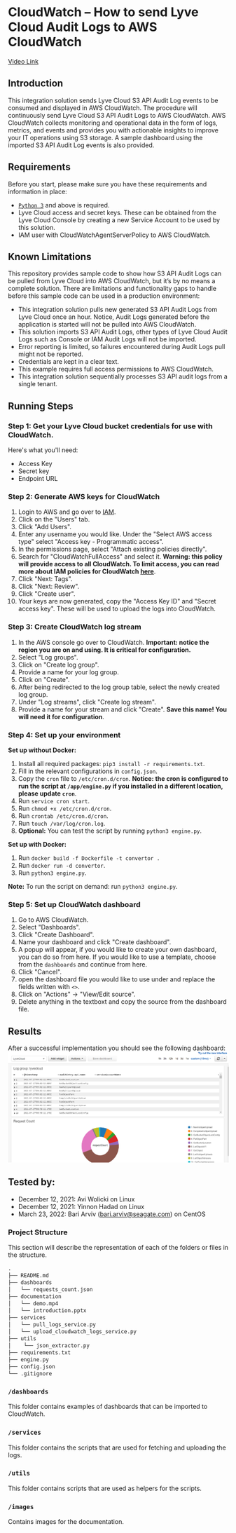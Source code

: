 # CloudWatch – How to send Lyve Cloud Audit Logs to AWS CloudWatch

[Video Link](documentation/demo.mp4)

## Introduction
This integration solution sends Lyve Cloud S3 API Audit Log events to be consumed and displayed in AWS CloudWatch.
The procedure will continuously send Lyve Cloud S3 API Audit Logs to AWS CloudWatch. AWS CloudWatch collects monitoring and operational data in the form of logs, metrics, and events and provides you with actionable insights to improve your IT operations using S3 storage. 
A sample dashboard using the imported S3 API Audit Log events is also provided.

## Requirements
Before you start, please make sure you have these requirements and information in place:
* [`Python 3`](https://www.python.org/downloads/) and above is required.
* Lyve Cloud access and secret keys. These can be obtained from the Lyve Cloud Console by creating a new Service Account to be used by this solution.
* IAM user with CloudWatchAgentServerPolicy to AWS CloudWatch.

## Known Limitations
This repository provides sample code to show how S3 API Audit Logs can be pulled from Lyve Cloud into AWS CloudWatch, but it’s by no means a complete solution. 
There are limitations and functionality gaps to handle before this sample code can be used in a production environment:
* This integration solution pulls new generated S3 API Audit Logs from Lyve Cloud once an hour. Notice, Audit Logs generated before the application is started will not be pulled into AWS CloudWatch.
* This solution imports S3 API Audit Logs, other types of Lyve Cloud Audit Logs such as Console or IAM Audit Logs will not be imported.
* Error reporting is limited, so failures encountered during Audit Logs pull might not be reported.
* Credentials are kept in a clear text.
* This example requires full access permissions to AWS CloudWatch.
* This integration solution sequentially processes S3 API audit logs from a single tenant.

## Running Steps
### Step 1: Get your Lyve Cloud bucket credentials for use with CloudWatch.
Here's what you'll need:
* Access Key
* Secret key
* Endpoint URL

### Step 2: Generate AWS keys for CloudWatch
1. Login to AWS and go over to [IAM](https://console.aws.amazon.com/iamv2/home).
2. Click on the "Users" tab.
3. Click "Add Users".
4. Enter any username you would like. Under the "Select AWS access type" select "Access key - Programmatic access".
5. In the permissions page, select "Attach existing policies directly".
6. Search for "CloudWatchFullAccess" and select it. **Warning: this policy will provide access to all CloudWatch. To limit access, you can read more about IAM policies for CloudWatch [here](https://docs.aws.amazon.com/AmazonCloudWatch/latest/monitoring/iam-identity-based-access-control-cw.html)**.
7. Click "Next: Tags".
8. Click "Next: Review".
9. Click "Create user".
10. Your keys are now generated, copy the "Access Key ID" and "Secret access key". These will be used to upload the logs into CloudWatch.

### Step 3: Create CloudWatch log stream
1. In the AWS console go over to CloudWatch. **Important: notice the region you are on and using. It is critical for configuration.**
2. Select "Log groups".
3. Click on "Create log group".
4. Provide a name for your log group.
5. Click on "Create".
6. After being redirected to the log group table, select the newly created log group.
7. Under "Log streams", click "Create log stream".
8. Provide a name for your stream and click "Create". **Save this name! You will need it for configuration**.

### Step 4: Set up your environment
**Set up without Docker:**
1. Install all required packages: `pip3 install -r requirements.txt`.
2. Fill in the relevant configurations in `config.json`.
3. Copy the `cron` file to `/etc/cron.d/cron`. **Notice: the cron is configured to run the script at `/app/engine.py` if you installed in a different location, please update `cron`**.
4. Run `service cron start`.
5. Run `chmod +x /etc/cron.d/cron`.
6. Run `crontab /etc/cron.d/cron`.
7. Run `touch /var/log/cron.log`.
8. **Optional:** You can test the script by running `python3 engine.py`.

**Set up with Docker:**
1. Run `docker build -f Dockerfile -t convertor .`
2. Run `docker run -d convertor`.
3. Run `python3 engine.py`.

**Note:** To run the script on demand: run `python3 engine.py`.

### Step 5: Set up CloudWatch dashboard
1. Go to AWS CloudWatch.
2. Select "Dashboards".
3. Click "Create Dashboard".
4. Name your dashboard and click "Create dashboard".
5. A popup will appear, if you would like to create your own dashboard, you can do so from here. If you would like to use a template, choose from the `dashboards` and continue from here.
6. Click "Cancel".
7. open the dashboard file you would like to use under and replace the fields written with `<>`.
8. Click on "Actions" -> "View/Edit source".
9. Delete anything in the textboxt and copy the source from the dashboard file.

## Results 
After a successful implementation you should see the following dashboard: 
![CloudWatch Dashboard](images/dashboard.PNG)

## Tested by:
* December 12, 2021: Avi Wolicki on Linux
* December 12, 2021: Yinnon Hadad on Linux
* March 23, 2022: Bari Arviv (bari.arviv@seagate.com) on CentOS

### Project Structure

This section will describe the representation of each of the folders or files in the structure.
```
.
├── README.md
├── dashboards
│   └── requests_count.json
├── documentation
│   └── demo.mp4
│   └── introduction.pptx
├── services
│   └── pull_logs_service.py
│   └── upload_cloudwatch_logs_service.py
├── utils
│    └── json_extractor.py
├── requirements.txt
├── engine.py
├── config.json
└── .gitignore
```

### `/dashboards`
This folder contains examples of dashboards that can be imported to CloudWatch.

### `/services`
This folder contains the scripts that are used for fetching and uploading the logs.

### `/utils`
This folder contains scripts that are used as helpers for the scripts.

### `/images`
Contains images for the documentation.

